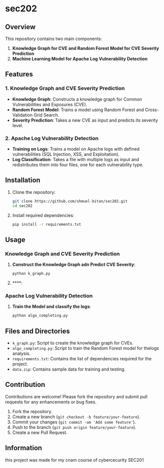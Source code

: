 # sec202

## Overview
This repository contains two main components: 
1. **Knowledge Graph for CVE and Random Forest Model for CVE Severity Prediction**
2. **Machine Learning Model for Apache Log Vulnerability Detection**

## Features
### 1. Knowledge Graph and CVE Severity Prediction
- **Knowledge Graph**: Constructs a knowledge graph for Common Vulnerabilities and Exposures (CVE).
- **Random Forest Model**: Trains a model using Random Forest and Cross-Validation Grid Search.
- **Severity Prediction**: Takes a new CVE as input and predicts its severity level.

### 2. Apache Log Vulnerability Detection
- **Training on Logs**: Trains a model on Apache logs with defined vulnerabilities (SQL Injection, XSS, and Exploitation).
- **Log Classification**: Takes a file with multiple logs as input and redistributes them into four files, one for each vulnerability type.

## Installation
1. Clone the repository:
    ```sh
    git clone https://github.com/shmuel-bitan/sec202.git
    cd sec202
    ```
2. Install required dependencies:
    ```sh
    pip install -r requirements.txt
    ```

## Usage
### Knowledge Graph and CVE Severity Prediction
1. **Construct the Knowledge Graph adn Predict CVE Severity**:
    ```sh
    python k_graph.py
    ```
3. ****:
    

### Apache Log Vulnerability Detection
1. **Train the Model and classify the logs**:
    ```sh
    python algo_completing.py
    ```

## Files and Directories
- `k_graph.py`: Script to create the knowledge graph for CVEs.
- `algo_completing.py`: Script to train the Random Forest model for thelogs analysis.
- `requirements.txt`: Contains the list of dependencies required for the project.
- `data.zip`: Contains sample data for training and testing.

## Contribution
Contributions are welcome! Please fork the repository and submit pull requests for any enhancements or bug fixes.

1. Fork the repository.
2. Create a new branch (`git checkout -b feature/your-feature`).
3. Commit your changes (`git commit -am 'Add some feature'`).
4. Push to the branch (`git push origin feature/your-feature`).
5. Create a new Pull Request.

## Information 
this project was made for my cnam course of cybercecurity SEC201 

